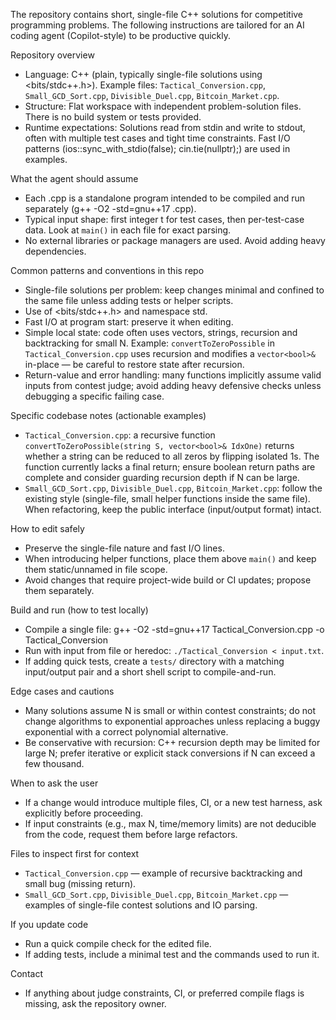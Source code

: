 The repository contains short, single-file C++ solutions for competitive programming problems. The following instructions are tailored for an AI coding agent (Copilot-style) to be productive quickly.

Repository overview
- Language: C++ (plain, typically single-file solutions using <bits/stdc++.h>). Example files: `Tactical_Conversion.cpp`, `Small_GCD_Sort.cpp`, `Divisible_Duel.cpp`, `Bitcoin_Market.cpp`.
- Structure: Flat workspace with independent problem-solution files. There is no build system or tests provided.
- Runtime expectations: Solutions read from stdin and write to stdout, often with multiple test cases and tight time constraints. Fast I/O patterns (ios::sync_with_stdio(false); cin.tie(nullptr);) are used in examples.

What the agent should assume
- Each .cpp is a standalone program intended to be compiled and run separately (g++ -O2 -std=gnu++17 <file>.cpp).
- Typical input shape: first integer t for test cases, then per-test-case data. Look at `main()` in each file for exact parsing.
- No external libraries or package managers are used. Avoid adding heavy dependencies.

Common patterns and conventions in this repo
- Single-file solutions per problem: keep changes minimal and confined to the same file unless adding tests or helper scripts.
- Use of <bits/stdc++.h> and namespace std.
- Fast I/O at program start: preserve it when editing.
- Simple local state: code often uses vectors, strings, recursion and backtracking for small N. Example: `convertToZeroPossible` in `Tactical_Conversion.cpp` uses recursion and modifies a `vector<bool>&` in-place — be careful to restore state after recursion.
- Return-value and error handling: many functions implicitly assume valid inputs from contest judge; avoid adding heavy defensive checks unless debugging a specific failing case.

Specific codebase notes (actionable examples)
- `Tactical_Conversion.cpp`: a recursive function `convertToZeroPossible(string S, vector<bool>& IdxOne)` returns whether a string can be reduced to all zeros by flipping isolated 1s. The function currently lacks a final return; ensure boolean return paths are complete and consider guarding recursion depth if N can be large.
- `Small_GCD_Sort.cpp`, `Divisible_Duel.cpp`, `Bitcoin_Market.cpp`: follow the existing style (single-file, small helper functions inside the same file). When refactoring, keep the public interface (input/output format) intact.

How to edit safely
- Preserve the single-file nature and fast I/O lines.
- When introducing helper functions, place them above `main()` and keep them static/unnamed in file scope.
- Avoid changes that require project-wide build or CI updates; propose them separately.

Build and run (how to test locally)
- Compile a single file:
  g++ -O2 -std=gnu++17 Tactical_Conversion.cpp -o Tactical_Conversion
- Run with input from file or heredoc: `./Tactical_Conversion < input.txt`.
- If adding quick tests, create a `tests/` directory with a matching input/output pair and a short shell script to compile-and-run.

Edge cases and cautions
- Many solutions assume N is small or within contest constraints; do not change algorithms to exponential approaches unless replacing a buggy exponential with a correct polynomial alternative.
- Be conservative with recursion: C++ recursion depth may be limited for large N; prefer iterative or explicit stack conversions if N can exceed a few thousand.

When to ask the user
- If a change would introduce multiple files, CI, or a new test harness, ask explicitly before proceeding.
- If input constraints (e.g., max N, time/memory limits) are not deducible from the code, request them before large refactors.

Files to inspect first for context
- `Tactical_Conversion.cpp` — example of recursive backtracking and small bug (missing return).
- `Small_GCD_Sort.cpp`, `Divisible_Duel.cpp`, `Bitcoin_Market.cpp` — examples of single-file contest solutions and IO parsing.

If you update code
- Run a quick compile check for the edited file.
- If adding tests, include a minimal test and the commands used to run it.

Contact
- If anything about judge constraints, CI, or preferred compile flags is missing, ask the repository owner.

